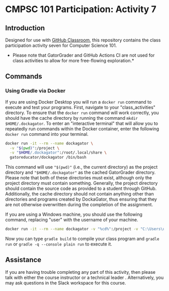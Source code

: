 # CMPSC 101 Participation: Activity 7

## Introduction

Designed for use with [GitHub Classroom](https://classroom.github.com/), this
repository contains the class participation  activity seven for Computer Science 101.

* Please note that GatorGrader and GitHub Actions CI are not used for class activities to allow for more free-flowing exploration.*

## Commands

### Using Gradle via Docker

If you are using Docker Desktop you will run a `docker run` command to execute and test your programs.
First, navigate to your "class_activities" directory.
To ensure that the `docker run` command will work correctly, you
should have the cache directory by running the command `mkdir
$HOME/.dockagator`.
To enter an "interactive terminal" that will
allow you to repeatedly run commands within the Docker container, enter the following
`docker run` command into your terminal.

```bash
docker run -it --rm --name dockagator \
  -v "$(pwd)":/project \
  -v "$HOME/.dockagator":/root/.local/share \
  gatoreducator/dockagator /bin/bash
```

This command will use `"$(pwd)"` (i.e., the current directory) as
the project directory and `"$HOME/.dockagator"` as the cached GatorGrader
directory. Please note that both of these directories must exist, although only
the project directory must contain something. Generally, the project directory
should contain the source code as
provided to a student through GitHub. Additionally, the cache directory should
not contain anything other than directories and programs created by DockaGator,
thus ensuring that they are not otherwise overwritten during the completion of
the assignment.

If you are using a Windows machine, you should use the following command, replacing "user" with
the username of your machine.

```bash
docker run -it --rm --name dockagator -v "%cd%":/project -v "C:\Users\user/.dockagator":/root/.local/share gatoreducator/dockagator /bin/bash
```

Now you can type `gradle build` to compile your class program and `gradle run` or `gradle -q --console plain run` to execute it.


## Assistance

If you are having trouble completing any part of this activity, then please talk
with either the course instructor or a technical leader . Alternatively, you may ask questions in the Slack workspace for this
course. 